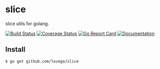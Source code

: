 # slice
slice utils for golang.

[![Build Status](https://github.com/lovego/slice/actions/workflows/go.yml/badge.svg)](https://github.com/lovego/slice/actions/workflows/go.yml)
[![Coverage Status](https://coveralls.io/repos/github/lovego/slice/badge.svg?branch=master)](https://coveralls.io/github/lovego/slice)
[![Go Report Card](https://goreportcard.com/badge/github.com/lovego/slice)](https://goreportcard.com/report/github.com/lovego/slice)
[![Documentation](https://pkg.go.dev/badge/github.com/lovego/slice)](https://pkg.go.dev/github.com/lovego/slice@v0.0.5)

## Install
`$ go get github.com/lovego/slice`

